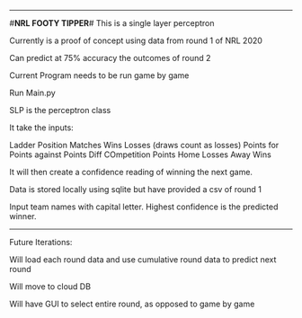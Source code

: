 *****
#**NRL FOOTY TIPPER**# 
This is a single layer perceptron

Currently is a proof of concept using data from round 1 of NRL 2020

Can predict at 75% accuracy the outcomes of round 2

Current Program needs to be run game by game

Run Main.py

SLP is the perceptron class

It take the inputs: 

Ladder Position
Matches
Wins 
Losses (draws count as losses)
Points for 
Points against
Points Diff
COmpetition Points
Home Losses
Away Wins

It will then create a confidence reading of winning the next game. 

Data is stored locally using sqlite but have provided a csv of round 1

Input team names with capital letter. 
Highest confidence is the predicted winner. 

******

Future Iterations: 

Will load each round data and use cumulative round data to predict next round

Will move to cloud DB

Will have GUI to select entire round, as opposed to game by game




